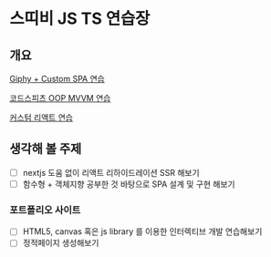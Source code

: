 # 스띠비 JS TS 연습장

## 개요
 [Giphy + Custom SPA 연습](https://github.com/hyunjaesung/stevy_js_practice/tree/main/src/custom-spa-giphy)

 [코드스피츠 OOP MVVM 연습](https://github.com/hyunjaesung/stevy_js_practice/tree/main/src/oop-js-mvvm)

 [커스텀 리액트 연습](https://github.com/hyunjaesung/stevy_js_practice/tree/main/src/custom-react)


## 생각해 볼 주제
- [ ] nextjs 도움 없이 리액트 리하이드레이션 SSR 해보기
- [ ] 함수형 + 객체지향 공부한 것 바탕으로 SPA 설계 및 구현 해보기

### 포트폴리오 사이트
- [ ] HTML5, canvas 혹은 js library 를 이용한 인터렉티브 개발 연습해보기
- [ ] 정적페이지 생성해보기
